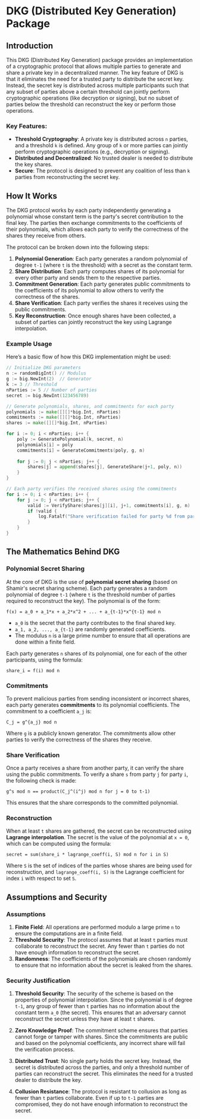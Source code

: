# DKG (Distributed Key Generation) Package

## Introduction

This DKG (Distributed Key Generation) package provides an implementation of a cryptographic protocol that allows multiple parties to generate and share a private key in a decentralized manner. The key feature of DKG is that it eliminates the need for a trusted party to distribute the secret key. Instead, the secret key is distributed across multiple participants such that any subset of parties above a certain threshold can jointly perform cryptographic operations (like decryption or signing), but no subset of parties below the threshold can reconstruct the key or perform those operations.

### Key Features:
- **Threshold Cryptography**: A private key is distributed across `n` parties, and a threshold `k` is defined. Any group of `k` or more parties can jointly perform cryptographic operations (e.g., decryption or signing).
- **Distributed and Decentralized**: No trusted dealer is needed to distribute the key shares.
- **Secure**: The protocol is designed to prevent any coalition of less than `k` parties from reconstructing the secret key.

## How It Works

The DKG protocol works by each party independently generating a polynomial whose constant term is the party's secret contribution to the final key. The parties then exchange commitments to the coefficients of their polynomials, which allows each party to verify the correctness of the shares they receive from others. 

The protocol can be broken down into the following steps:
1. **Polynomial Generation**: Each party generates a random polynomial of degree `t-1` (where `t` is the threshold) with a secret as the constant term.
2. **Share Distribution**: Each party computes shares of its polynomial for every other party and sends them to the respective parties.
3. **Commitment Generation**: Each party generates public commitments to the coefficients of its polynomial to allow others to verify the correctness of the shares.
4. **Share Verification**: Each party verifies the shares it receives using the public commitments.
5. **Key Reconstruction**: Once enough shares have been collected, a subset of parties can jointly reconstruct the key using Lagrange interpolation.

### Example Usage
Here’s a basic flow of how this DKG implementation might be used:
```go
// Initialize DKG parameters
n := randomBigInt() // Modulus
g := big.NewInt(2)  // Generator
k := 3 // Threshold
nParties := 5 // Number of parties
secret := big.NewInt(123456789)

// Generate polynomials, shares, and commitments for each party
polynomials := make([][]*big.Int, nParties)
commitments := make([][]*big.Int, nParties)
shares := make([][]*big.Int, nParties)

for i := 0; i < nParties; i++ {
    poly := GeneratePolynomial(k, secret, n)
    polynomials[i] = poly
    commitments[i] = GenerateCommitments(poly, g, n)
    
    for j := 0; j < nParties; j++ {
        shares[j] = append(shares[j], GenerateShare(j+1, poly, n))
    }
}

// Each party verifies the received shares using the commitments
for i := 0; i < nParties; i++ {
    for j := 0; j < nParties; j++ {
        valid := VerifyShare(shares[j][i], j+1, commitments[i], g, n)
        if !valid {
            log.Fatalf("Share verification failed for party %d from party %d", j+1, i+1)
        }
    }
}
```

## The Mathematics Behind DKG

### Polynomial Secret Sharing

At the core of DKG is the use of **polynomial secret sharing** (based on Shamir's secret sharing scheme). Each party generates a random polynomial of degree `t-1` (where `t` is the threshold number of parties required to reconstruct the key). The polynomial is of the form:

```
f(x) = a_0 + a_1*x + a_2*x^2 + ... + a_{t-1}*x^{t-1} mod n
```

- `a_0` is the secret that the party contributes to the final shared key.
- `a_1, a_2, ..., a_{t-1}` are randomly generated coefficients.
- The modulus `n` is a large prime number to ensure that all operations are done within a finite field.

Each party generates `n` shares of its polynomial, one for each of the other participants, using the formula:

```
share_i = f(i) mod n
```

### Commitments

To prevent malicious parties from sending inconsistent or incorrect shares, each party generates **commitments** to its polynomial coefficients. The commitment to a coefficient `a_j` is:

```
C_j = g^{a_j} mod n
```

Where `g` is a publicly known generator. The commitments allow other parties to verify the correctness of the shares they receive.

### Share Verification

Once a party receives a share from another party, it can verify the share using the public commitments. To verify a share `s` from party `j` for party `i`, the following check is made:

```
g^s mod n == product(C_j^(i^j) mod n for j = 0 to t-1)
```

This ensures that the share corresponds to the committed polynomial.

### Reconstruction

When at least `t` shares are gathered, the secret can be reconstructed using **Lagrange interpolation**. The secret is the value of the polynomial at `x = 0`, which can be computed using the formula:

```
secret = sum(share_i * lagrange_coeff(i, S) mod n for i in S)
```

Where `S` is the set of indices of the parties whose shares are being used for reconstruction, and `lagrange_coeff(i, S)` is the Lagrange coefficient for index `i` with respect to set `S`.

## Assumptions and Security

### Assumptions

1. **Finite Field**: All operations are performed modulo a large prime `n` to ensure the computations are in a finite field.
2. **Threshold Security**: The protocol assumes that at least `t` parties must collaborate to reconstruct the secret. Any fewer than `t` parties do not have enough information to reconstruct the secret.
3. **Randomness**: The coefficients of the polynomials are chosen randomly to ensure that no information about the secret is leaked from the shares.

### Security Justification

1. **Threshold Security**: The security of the scheme is based on the properties of polynomial interpolation. Since the polynomial is of degree `t-1`, any group of fewer than `t` parties has no information about the constant term `a_0` (the secret). This ensures that an adversary cannot reconstruct the secret unless they have at least `t` shares.
   
2. **Zero Knowledge Proof**: The commitment scheme ensures that parties cannot forge or tamper with shares. Since the commitments are public and based on the polynomial coefficients, any incorrect share will fail the verification process.

3. **Distributed Trust**: No single party holds the secret key. Instead, the secret is distributed across the parties, and only a threshold number of parties can reconstruct the secret. This eliminates the need for a trusted dealer to distribute the key.

4. **Collusion Resistance**: The protocol is resistant to collusion as long as fewer than `t` parties collaborate. Even if up to `t-1` parties are compromised, they do not have enough information to reconstruct the secret.
